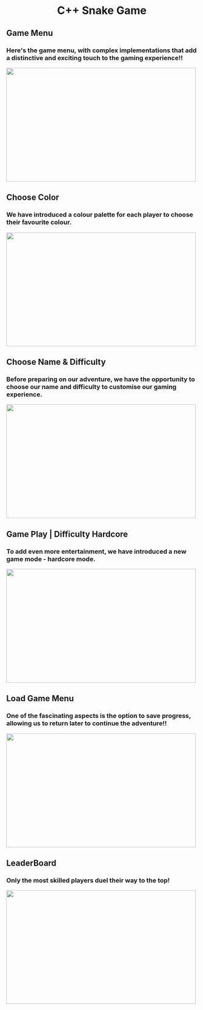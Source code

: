 <h1 align="center">C++ Snake Game</h1>

## Game Menu
### Here's the game menu, with complex implementations that add a distinctive and exciting touch to the gaming experience!!
<img src="https://github.com/ComanMatei/Snake_Game/assets/125188207/8dad8d09-cfd0-42b5-bf42-fa2ab1ae74ec" width="500" height="300" />

## Choose Color
### We have introduced a colour palette for each player to choose their favourite colour.
<img src="https://github.com/ComanMatei/Snake_Game/assets/125188207/51849d19-57a1-40b9-8101-522da03f8507" width="500" height="300" />

## Choose Name & Difficulty
### Before preparing on our adventure, we have the opportunity to choose our name and difficulty to customise our gaming experience.
<img src="https://github.com/ComanMatei/Snake_Game/assets/125188207/55f1b51d-abfa-4a75-9d99-ced12511385f" width="500" height="300" />

## Game Play | Difficulty Hardcore
### To add even more entertainment, we have introduced a new game mode - hardcore mode.
<img src="https://github.com/ComanMatei/Snake_Game/assets/125188207/afb6662b-b5a7-42df-807e-375b3a01c6e5" width="500" height="300" />

## Load Game Menu
### One of the fascinating aspects is the option to save progress, allowing us to return later to continue the adventure!!
<img src="https://github.com/ComanMatei/Snake_Game/assets/125188207/eaec0c25-ca25-4b5c-b9ed-61f125147145" width="500" height="300" />

## LeaderBoard
### Only the most skilled players duel their way to the top!
<img src="https://github.com/ComanMatei/Snake_Game/assets/125188207/5f8a2c95-4d72-495d-87fd-56a7d180283b" width="500" height="300" />








